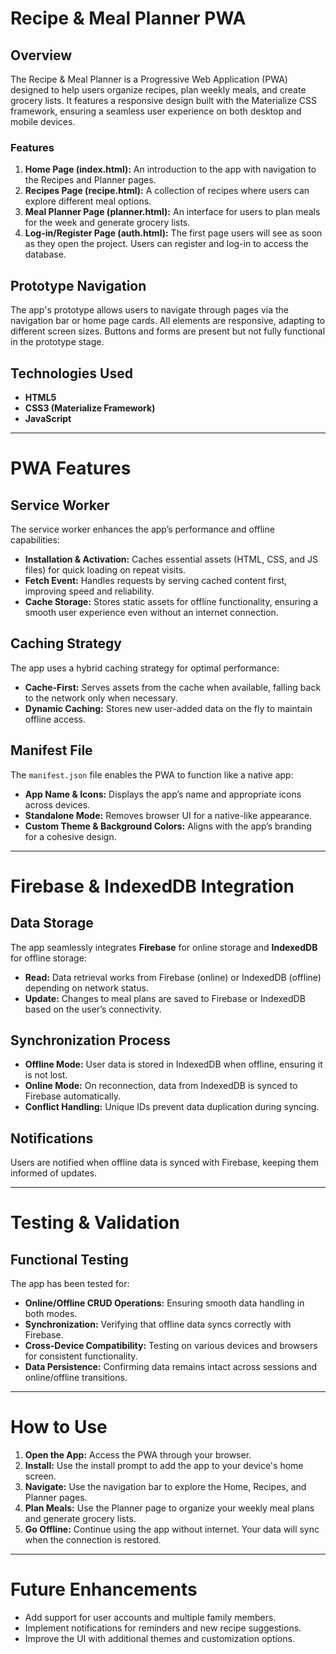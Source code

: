 # Recipe & Meal Planner PWA  

## Overview  
The Recipe & Meal Planner is a Progressive Web Application (PWA) designed to help users organize recipes, plan weekly meals, and create grocery lists. It features a responsive design built with the Materialize CSS framework, ensuring a seamless user experience on both desktop and mobile devices.  

### Features  
1. **Home Page (index.html):** An introduction to the app with navigation to the Recipes and Planner pages.  
2. **Recipes Page (recipe.html):** A collection of recipes where users can explore different meal options.  
3. **Meal Planner Page (planner.html):** An interface for users to plan meals for the week and generate grocery lists.
4. **Log-in/Register Page (auth.html):** The first page users will see as soon as they open the project. Users can register and log-in to access the database. 

## Prototype Navigation  
The app's prototype allows users to navigate through pages via the navigation bar or home page cards. All elements are responsive, adapting to different screen sizes. Buttons and forms are present but not fully functional in the prototype stage.  

## Technologies Used  
* **HTML5**  
* **CSS3 (Materialize Framework)**  
* **JavaScript**  

---

# PWA Features  

## Service Worker  
The service worker enhances the app’s performance and offline capabilities:  

* **Installation & Activation:** Caches essential assets (HTML, CSS, and JS files) for quick loading on repeat visits.  
* **Fetch Event:** Handles requests by serving cached content first, improving speed and reliability.  
* **Cache Storage:** Stores static assets for offline functionality, ensuring a smooth user experience even without an internet connection.  

## Caching Strategy  
The app uses a hybrid caching strategy for optimal performance:  

* **Cache-First:** Serves assets from the cache when available, falling back to the network only when necessary.  
* **Dynamic Caching:** Stores new user-added data on the fly to maintain offline access.  

## Manifest File  
The `manifest.json` file enables the PWA to function like a native app:  
* **App Name & Icons:** Displays the app’s name and appropriate icons across devices.  
* **Standalone Mode:** Removes browser UI for a native-like appearance.  
* **Custom Theme & Background Colors:** Aligns with the app’s branding for a cohesive design.  

---

# Firebase & IndexedDB Integration  

## Data Storage  
The app seamlessly integrates **Firebase** for online storage and **IndexedDB** for offline storage:  

* **Read:** Data retrieval works from Firebase (online) or IndexedDB (offline) depending on network status.  
* **Update:** Changes to meal plans are saved to Firebase or IndexedDB based on the user’s connectivity.  

## Synchronization Process  
* **Offline Mode:** User data is stored in IndexedDB when offline, ensuring it is not lost.  
* **Online Mode:** On reconnection, data from IndexedDB is synced to Firebase automatically.  
* **Conflict Handling:** Unique IDs prevent data duplication during syncing.  

## Notifications  
Users are notified when offline data is synced with Firebase, keeping them informed of updates.  

---

# Testing & Validation  

## Functional Testing  
The app has been tested for:  
* **Online/Offline CRUD Operations:** Ensuring smooth data handling in both modes.  
* **Synchronization:** Verifying that offline data syncs correctly with Firebase.  
* **Cross-Device Compatibility:** Testing on various devices and browsers for consistent functionality.  
* **Data Persistence:** Confirming data remains intact across sessions and online/offline transitions.  

---

# How to Use  

1. **Open the App:** Access the PWA through your browser.  
2. **Install:** Use the install prompt to add the app to your device's home screen.  
3. **Navigate:** Use the navigation bar to explore the Home, Recipes, and Planner pages.  
4. **Plan Meals:** Use the Planner page to organize your weekly meal plans and generate grocery lists.  
5. **Go Offline:** Continue using the app without internet. Your data will sync when the connection is restored.  

---

# Future Enhancements  

* Add support for user accounts and multiple family members.  
* Implement notifications for reminders and new recipe suggestions.  
* Improve the UI with additional themes and customization options.  
